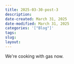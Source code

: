 ```yaml
---
title: 2025-03-30-post-3
description: 
date-created: March 31, 2025
date-modified: March 31, 2025
categories: '["Blog"]'
tags: 
slug: 
layout:
---
```

We're cooking with gas now.
